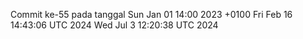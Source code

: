 Commit ke-55 pada tanggal Sun Jan 01 14:00 2023 +0100
Fri Feb 16 14:43:06 UTC 2024
Wed Jul  3 12:20:38 UTC 2024

